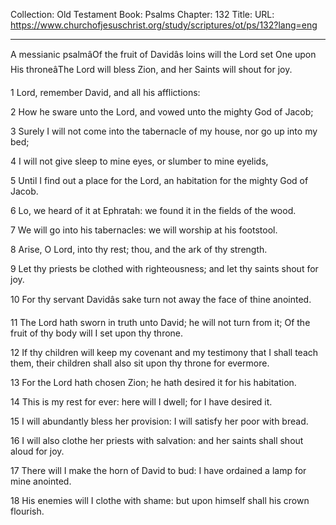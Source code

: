Collection: Old Testament
Book: Psalms
Chapter: 132
Title: 
URL: https://www.churchofjesuschrist.org/study/scriptures/ot/ps/132?lang=eng

---

A messianic psalmâOf the fruit of Davidâs loins will the Lord set One upon His throneâThe Lord will bless Zion, and her Saints will shout for joy.

1 Lord, remember David, and all his afflictions:

2 How he sware unto the Lord, and vowed unto the mighty God of Jacob;

3 Surely I will not come into the tabernacle of my house, nor go up into my bed;

4 I will not give sleep to mine eyes, or slumber to mine eyelids,

5 Until I find out a place for the Lord, an habitation for the mighty God of Jacob.

6 Lo, we heard of it at Ephratah: we found it in the fields of the wood.

7 We will go into his tabernacles: we will worship at his footstool.

8 Arise, O Lord, into thy rest; thou, and the ark of thy strength.

9 Let thy priests be clothed with righteousness; and let thy saints shout for joy.

10 For thy servant Davidâs sake turn not away the face of thine anointed.

11 The Lord hath sworn in truth unto David; he will not turn from it; Of the fruit of thy body will I set upon thy throne.

12 If thy children will keep my covenant and my testimony that I shall teach them, their children shall also sit upon thy throne for evermore.

13 For the Lord hath chosen Zion; he hath desired it for his habitation.

14 This is my rest for ever: here will I dwell; for I have desired it.

15 I will abundantly bless her provision: I will satisfy her poor with bread.

16 I will also clothe her priests with salvation: and her saints shall shout aloud for joy.

17 There will I make the horn of David to bud: I have ordained a lamp for mine anointed.

18 His enemies will I clothe with shame: but upon himself shall his crown flourish.
